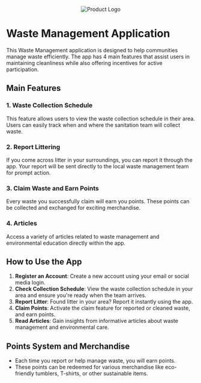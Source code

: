<p align="center">
  <img src="https://github.com/user-attachments/assets/0e6a775a-3b78-4368-b90d-bad33fdac809" alt="Product Logo">
</p>

# Waste Management Application

This Waste Management application is designed to help communities manage waste efficiently. The app has 4 main features that assist users in maintaining cleanliness while also offering incentives for active participation.

## Main Features

### 1. **Waste Collection Schedule**
This feature allows users to view the waste collection schedule in their area. Users can easily track when and where the sanitation team will collect waste.

### 2. **Report Littering**
If you come across litter in your surroundings, you can report it through the app. Your report will be sent directly to the local waste management team for prompt action.

### 3. **Claim Waste and Earn Points**
Every waste you successfully claim will earn you points. These points can be collected and exchanged for exciting merchandise.

### 4. **Articles**
Access a variety of articles related to waste management and environmental education directly within the app.

## How to Use the App

1. **Register an Account**: Create a new account using your email or social media login.
2. **Check Collection Schedule**: View the waste collection schedule in your area and ensure you're ready when the team arrives.
3. **Report Litter**: Found litter in your area? Report it instantly using the app.
4. **Claim Points**: Activate the claim feature for reported or cleaned waste, and earn points.
5. **Read Articles**: Gain insights from informative articles about waste management and environmental care.

## Points System and Merchandise

- Each time you report or help manage waste, you will earn points.
- These points can be redeemed for various merchandise like eco-friendly tumblers, T-shirts, or other sustainable items.
